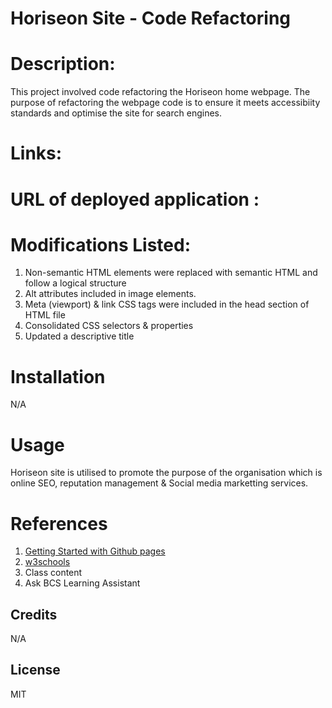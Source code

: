 # Horiseon Site - Code Refactoring

# Description:
This project involved code refactoring the Horiseon home webpage. The purpose of refactoring the webpage code is to ensure it meets accessibiity standards and optimise the site for search engines. 

# Links:
# URL of deployed application :


# Modifications Listed:
1. Non-semantic HTML elements were replaced with semantic HTML and follow a logical structure
2. Alt attributes included in image elements. 
3. Meta (viewport) & link CSS tags were included in the head section of HTML file
4. Consolidated CSS selectors & properties
5. Updated a descriptive title

# Installation 
N/A 

# Usage
Horiseon site is utilised to promote the purpose of the organisation which is online SEO, reputation management & Social media marketting services. 

# References
1. <a href="https://www.youtube.com/watch?v=QyFcl_Fba-k&t=205s">Getting Started with Github pages </a>
2. <a href="https://www.w3schools.com/"> w3schools </a>
3. Class content 
4. Ask BCS Learning Assistant

## Credits
N/A

## License
MIT

